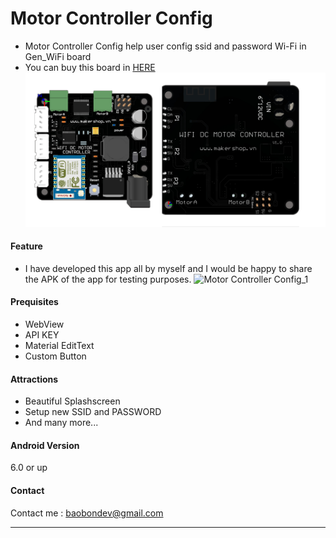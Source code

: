 # Motor Controller Config

* Motor Controller Config help user config ssid and password Wi-Fi in Gen_WiFi board
* You can buy this board in [HERE](https://hshop.vn/products/kit-hoc-lap-trinh-stem-cho-tre-em-bbc-micro-bit)
![WiFi Gen_Board](https://raw.githubusercontent.com/baobon/AndroidApp_GenWiFi_Config/master/readme/genWiFi_board.jpg)

#### Feature

* I have developed this app all by myself and I would be happy to share the APK of the app for testing purposes.
![Motor Controller Config_1](https://raw.githubusercontent.com/baobon/AndroidApp_GenWiFi_Config/master/readme/screen.jpg)

#### Prequisites

-   WebView
-   API KEY
-   Material EditText
-   Custom Button


#### Attractions

-   Beautiful Splashscreen
-   Setup new SSID and PASSWORD 
-   And many more...

#### Android Version

6.0 or up

#### Contact

Contact me : baobondev@gmail.com


---
